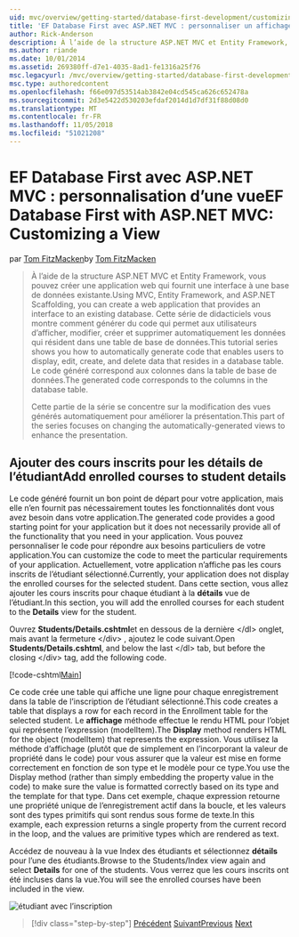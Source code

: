```yaml
---
uid: mvc/overview/getting-started/database-first-development/customizing-a-view
title: 'EF Database First avec ASP.NET MVC : personnaliser un affichage | Microsoft Docs'
author: Rick-Anderson
description: À l’aide de la structure ASP.NET MVC et Entity Framework, vous pouvez créer une application web qui fournit une interface à une base de données existante. Ce didacticiel seri...
ms.author: riande
ms.date: 10/01/2014
ms.assetid: 269380ff-d7e1-4035-8ad1-fe1316a25f76
msc.legacyurl: /mvc/overview/getting-started/database-first-development/customizing-a-view
msc.type: authoredcontent
ms.openlocfilehash: f66e097d53514ab3842e04cd545ca626c652478a
ms.sourcegitcommit: 2d3e5422d530203efdaf2014d1d7df31f88d08d0
ms.translationtype: MT
ms.contentlocale: fr-FR
ms.lasthandoff: 11/05/2018
ms.locfileid: "51021208"
---
```

<a name="ef-database-first-with-aspnet-mvc-customizing-a-view"></a><span data-ttu-id="c7b71-104">EF Database First avec ASP.NET MVC : personnalisation d’une vue</span><span class="sxs-lookup"><span data-stu-id="c7b71-104">EF Database First with ASP.NET MVC: Customizing a View</span></span>
====================
<span data-ttu-id="c7b71-105">par [Tom FitzMacken](https://github.com/tfitzmac)</span><span class="sxs-lookup"><span data-stu-id="c7b71-105">by [Tom FitzMacken](https://github.com/tfitzmac)</span></span>

> <span data-ttu-id="c7b71-106">À l’aide de la structure ASP.NET MVC et Entity Framework, vous pouvez créer une application web qui fournit une interface à une base de données existante.</span><span class="sxs-lookup"><span data-stu-id="c7b71-106">Using MVC, Entity Framework, and ASP.NET Scaffolding, you can create a web application that provides an interface to an existing database.</span></span> <span data-ttu-id="c7b71-107">Cette série de didacticiels vous montre comment générer du code qui permet aux utilisateurs d’afficher, modifier, créer et supprimer automatiquement les données qui résident dans une table de base de données.</span><span class="sxs-lookup"><span data-stu-id="c7b71-107">This tutorial series shows you how to automatically generate code that enables users to display, edit, create, and delete data that resides in a database table.</span></span> <span data-ttu-id="c7b71-108">Le code généré correspond aux colonnes dans la table de base de données.</span><span class="sxs-lookup"><span data-stu-id="c7b71-108">The generated code corresponds to the columns in the database table.</span></span>
> 
> <span data-ttu-id="c7b71-109">Cette partie de la série se concentre sur la modification des vues générés automatiquement pour améliorer la présentation.</span><span class="sxs-lookup"><span data-stu-id="c7b71-109">This part of the series focuses on changing the automatically-generated views to enhance the presentation.</span></span>


## <a name="add-enrolled-courses-to-student-details"></a><span data-ttu-id="c7b71-110">Ajouter des cours inscrits pour les détails de l’étudiant</span><span class="sxs-lookup"><span data-stu-id="c7b71-110">Add enrolled courses to student details</span></span>

<span data-ttu-id="c7b71-111">Le code généré fournit un bon point de départ pour votre application, mais elle n’en fournit pas nécessairement toutes les fonctionnalités dont vous avez besoin dans votre application.</span><span class="sxs-lookup"><span data-stu-id="c7b71-111">The generated code provides a good starting point for your application but it does not necessarily provide all of the functionality that you need in your application.</span></span> <span data-ttu-id="c7b71-112">Vous pouvez personnaliser le code pour répondre aux besoins particuliers de votre application.</span><span class="sxs-lookup"><span data-stu-id="c7b71-112">You can customize the code to meet the particular requirements of your application.</span></span> <span data-ttu-id="c7b71-113">Actuellement, votre application n’affiche pas les cours inscrits de l’étudiant sélectionné.</span><span class="sxs-lookup"><span data-stu-id="c7b71-113">Currently, your application does not display the enrolled courses for the selected student.</span></span> <span data-ttu-id="c7b71-114">Dans cette section, vous allez ajouter les cours inscrits pour chaque étudiant à la **détails** vue de l’étudiant.</span><span class="sxs-lookup"><span data-stu-id="c7b71-114">In this section, you will add the enrolled courses for each student to the **Details** view for the student.</span></span>

<span data-ttu-id="c7b71-115">Ouvrez **Students/Details.cshtml**et en dessous de la dernière &lt;/dl&gt; onglet, mais avant la fermeture &lt;/div&gt; , ajoutez le code suivant.</span><span class="sxs-lookup"><span data-stu-id="c7b71-115">Open **Students/Details.cshtml**, and below the last &lt;/dl&gt; tab, but before the closing &lt;/div&gt; tag, add the following code.</span></span>

[!code-cshtml[Main](customizing-a-view/samples/sample1.cshtml)]

<span data-ttu-id="c7b71-116">Ce code crée une table qui affiche une ligne pour chaque enregistrement dans la table de l’inscription de l’étudiant sélectionné.</span><span class="sxs-lookup"><span data-stu-id="c7b71-116">This code creates a table that displays a row for each record in the Enrollment table for the selected student.</span></span> <span data-ttu-id="c7b71-117">Le **affichage** méthode effectue le rendu HTML pour l’objet qui représente l’expression (modelItem).</span><span class="sxs-lookup"><span data-stu-id="c7b71-117">The **Display** method renders HTML for the object (modelItem) that represents the expression.</span></span> <span data-ttu-id="c7b71-118">Vous utilisez la méthode d’affichage (plutôt que de simplement en l’incorporant la valeur de propriété dans le code) pour vous assurer que la valeur est mise en forme correctement en fonction de son type et le modèle pour ce type.</span><span class="sxs-lookup"><span data-stu-id="c7b71-118">You use the Display method (rather than simply embedding the property value in the code) to make sure the value is formatted correctly based on its type and the template for that type.</span></span> <span data-ttu-id="c7b71-119">Dans cet exemple, chaque expression retourne une propriété unique de l’enregistrement actif dans la boucle, et les valeurs sont des types primitifs qui sont rendus sous forme de texte.</span><span class="sxs-lookup"><span data-stu-id="c7b71-119">In this example, each expression returns a single property from the current record in the loop, and the values are primitive types which are rendered as text.</span></span>

<span data-ttu-id="c7b71-120">Accédez de nouveau à la vue Index des étudiants et sélectionnez **détails** pour l’une des étudiants.</span><span class="sxs-lookup"><span data-stu-id="c7b71-120">Browse to the Students/Index view again and select **Details** for one of the students.</span></span> <span data-ttu-id="c7b71-121">Vous verrez que les cours inscrits ont été incluses dans la vue.</span><span class="sxs-lookup"><span data-stu-id="c7b71-121">You will see the enrolled courses have been included in the view.</span></span>

![étudiant avec l’inscription](customizing-a-view/_static/image1.png)

> [!div class="step-by-step"]
> <span data-ttu-id="c7b71-123">[Précédent](changing-the-database.md)
> [Suivant](enhancing-data-validation.md)</span><span class="sxs-lookup"><span data-stu-id="c7b71-123">[Previous](changing-the-database.md)
[Next](enhancing-data-validation.md)</span></span>
